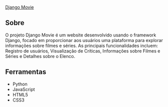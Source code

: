 
[Django Movie](https://web-production-64e5.up.railway.app/)

## Sobre
O projeto Django Movie é um website desenvolvido
usando o framework Django, focado em proporcionar
aos usuários uma plataforma para explorar informações
sobre filmes e séries. As principais funcionalidades
incluem: Registro de usuários, Visualização de Críticas,
Informações sobre Filmes e Séries e Detalhes sobre o
Elenco.

## Ferramentas 
- Python 
- JavaScript
- HTML5
- CSS3
